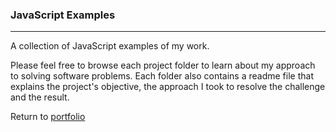 ### JavaScript Examples
***

A collection of JavaScript examples of my work.

Please feel free to browse each project folder to learn about my approach to solving software problems. Each folder also contains a readme file that explains the project's objective, the approach I took to resolve the challenge and the result.

Return to [portfolio](../)
